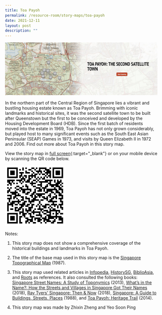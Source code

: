 ```yaml
---
title: Toa Payoh
permalink: /resource-room/story-maps/toa-payoh
date: 2021-12-11
layout: post
description: ""
---
```


<img src="/images/storymap-image-toa-payoh.JPG" alt="storymap-image-toa-payoh"/>

In the northern part of the Central Region of Singapore lies a vibrant and bustling housing estate known as Toa Payoh. Brimming with iconic landmarks and historical sites, it was the second satellite town to be built after Queenstown but the first to be conceived and developed by the Housing Development Board (HDB). Since the first batch of residents moved into the estate in 1969, Toa Payoh has not only grown considerably, but played host to many significant events such as the South East Asian Peninsular (SEAP) Games in 1973, and visits by Queen Elizabeth II in 1972 and 2006. Find out more about Toa Payoh in this story map.

View the story map in [full screen](https://uploads.knightlab.com/storymapjs/04f5c05311b7e48aadefd0cdd269c308/toa-payoh/index.html){:target="_blank"} or on your mobile device by scanning the QR code below.

<img src="/images/qr-code-storymap-toa-payoh-first-housing-estate-by-hdb.png" alt="qr-code-storymap-toa-payoh-first-housing-estate-by-hdb" style="width:200px;" />

Notes:

1. This story map does not show a comprehensive coverage of the historical buildings and landmarks in Toa Payoh.

2. The title of the base map used in this story map is the [Singapore Topographical Map]( https://www.nas.gov.sg/archivesonline/maps_building_plans/record-details/fb66894d-115c-11e3-83d5-0050568939ad) (1987).

3. This story map used related articles in [Infopedia](https://eresources.nlb.gov.sg/infopedia/), [HistorySG](http://eresources.nlb.gov.sg/history), [BiblioAsia](https://www.nlb.gov.sg/Browse/BiblioAsia.aspx), and [Roots](https://www.roots.sg/) as references. It also consulted the following books: [Singapore Street Names: A Study of Toponymics](https://eservice.nlb.gov.sg/item_holding.aspx?bid=200123850) (2013), [What’s in the Name?: How the Streets and Villages in Singapore Got Their Names](https://eservice.nlb.gov.sg/item_holding.aspx?bid=202924449) (2018), [Ray Tyers’ Singapore: Then & Now](https://eservice.nlb.gov.sg/item_holding.aspx?bid=203784837) (2018), [Singapore: A Guide to Buildings, Streets, Places](http://eservice.nlb.gov.sg/item_holding.aspx?bid=4712298) (1988), and [Toa Payoh: Heritage Trail](http://eservice.nlb.gov.sg/item_holding.aspx?bid=201167484) (2014).
4. This story map was made by Zhixin Zheng and Yeo Soon Ping